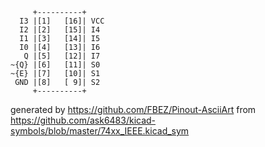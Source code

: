 

	     +----------+
	  I3 |[1]   [16]| VCC
	  I2 |[2]   [15]| I4
	  I1 |[3]   [14]| I5
	  I0 |[4]   [13]| I6
	   Q |[5]   [12]| I7
	~{Q} |[6]   [11]| S0
	~{E} |[7]   [10]| S1
	 GND |[8]   [ 9]| S2
	     +----------+


generated by https://github.com/FBEZ/Pinout-AsciiArt from https://github.com/ask6483/kicad-symbols/blob/master/74xx_IEEE.kicad_sym